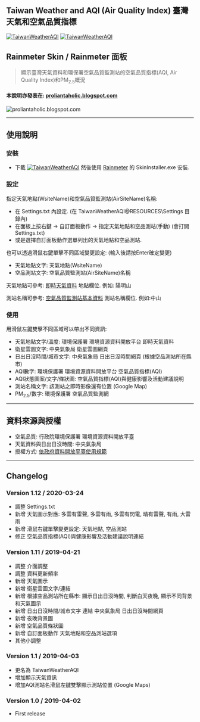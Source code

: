 ## Taiwan Weather and AQI (Air Quality Index) 臺灣天氣和空氣品質指標
[![TaiwanWeatherAQI](https://img.shields.io/badge/release-v1.12-brightgreen.svg)](https://github.com/Proliantaholic/TaiwanWeatherAQI/raw/master/TaiwanWeatherAQI_1.12.rmskin) [![TaiwanWeatherAQI](https://img.shields.io/github/license/Proliantaholic/TaiwanWeatherAQI?color=blue)](https://raw.githubusercontent.com/Proliantaholic/TaiwanWeatherAQI/master/LICENSE)
## Rainmeter Skin / Rainmeter 面板
> 顯示臺灣天氣資料和環保署空氣品質監測站的空氣品質指標(AQI, Air Quality Index)和PM<sub>2.5</sub>概況

#### 本說明亦發表在: [proliantaholic.blogspot.com](https://proliantaholic.blogspot.com/2019/04/TaiwanWeatherAQI.html)

![proliantaholic.blogspot.com](https://tinyurl.com/yxzfx4eu)

----
## 使用說明

### 安裝
* 下載 [![TaiwanWeatherAQI](https://img.shields.io/badge/TaiwanWeatherAQI.rmskin-v1.12-brightgreen.svg)](https://github.com/Proliantaholic/TaiwanWeatherAQI/raw/master/TaiwanWeatherAQI_1.12.rmskin) 然後使用 [Rainmeter](https://www.rainmeter.net) 的 SkinInstaller.exe 安裝.

### 設定
指定天氣地點(WsiteName)和空氣品質監測站(AirSiteName)名稱:
* 在 Settings.txt 內設定. (在 TaiwanWeatherAQI\@RESOURCES\Settings 目錄內)
* 在面板上按右鍵 -> 自訂面板動作 -> 指定天氣地點和空品測站(手動) (會打開 Settings.txt)
* 或是選擇自訂面板動作選單列出的天氣地點和空品測站.

也可以透過滑鼠右鍵單擊不同區域變更設定: (輸入後請按Enter確定變更)
* 天氣地點文字: 天氣地點(WsiteName)
* 空品測站文字: 空氣品質監測站(AirSiteName)名稱

天氣地點可參考: [即時天氣資料](https://opendata.epa.gov.tw/Data/Contents/ATM00698/) 地點欄位. 例如: 陽明山

測站名稱可參考: [空氣品質監測站基本資料](https://opendata.epa.gov.tw/Data/Contents/AQXSite/) 測站名稱欄位. 例如:中山

### 使用
用滑鼠左鍵雙擊不同區域可以帶出不同資訊:
* 天氣地點文字/溫度: 環境保護署 環境資源資料開放平台 即時天氣資料
* 衛星雲圖文字: 中央氣象局 衛星雲圖網頁
* 日出日沒時間/城市文字: 中央氣象局 日出日沒時間網頁 (根據空品測站所在縣市)
* AQI數字: 環境保護署 環境資源資料開放平台 空氣品質指標(AQI)
* AQI狀態圖案/文字/條狀圖: 空氣品質指標(AQI)與健康影響及活動建議說明
* 測站名稱文字: 該測站之即時影像還有位置 (Google Map)
* PM<sub>2.5</sub>/數字: 環境保護署 空氣品質監測網

----
## 資料來源與授權
* 空氣品質: 行政院環境保護署 環境資源資料開放平臺
* 天氣資料與日出日沒時間: 中央氣象局
* 授權方式: [依政府資料開放平臺使用規範](https://data.gov.tw/license/legacy)

----
## Changelog
### Version 1.12 / 2020-03-24
* 調整 Settings.txt
* 新增 天氣圖示對應: 多雲有雷聲, 多雲有雨, 多雲有閃電, 晴有雷聲, 有雨, 大雷雨
* 新增 滑鼠右鍵單擊變更設定: 天氣地點, 空品測站
* 修正 空氣品質指標(AQI)與健康影響及活動建議說明連結


### Version 1.11 / 2019-04-21
* 調整 介面調整
* 調整 資料更新頻率
* 新增 天氣圖示
* 新增 衛星雲圖文字/連結
* 新增 根據空品測站所在縣市: 顯示日出日沒時間, 判斷白天夜晚, 顯示不同背景和天氣圖示
* 新增 日出日沒時間/城市文字 連結 中央氣象局 日出日沒時間網頁
* 新增 夜晚背景圖
* 新增 空氣品質條狀圖
* 新增 自訂面板動作 天氣地點和空品測站選項
* 其他小調整

### Version 1.1 / 2019-04-03
* 更名為 TaiwanWeatherAQI
* 增加顯示天氣資訊
* 增加AQI測站名滑鼠左鍵雙擊顯示測站位置 (Google Maps)

### Version 1.0 / 2019-04-02
* First release
